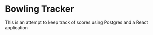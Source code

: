 # Bowling Tracker 
This is an attempt to keep track of scores using Postgres and a React application
